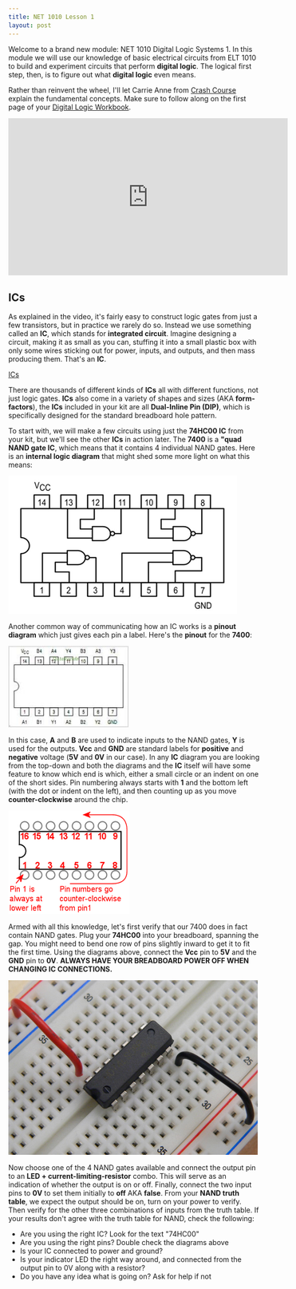 ```yaml
---
title: NET 1010 Lesson 1
layout: post
---
```


Welcome to a brand new module: NET 1010 Digital Logic Systems 1. In this module we will use our knowledge of basic electrical circuits from ELT 1010 to build and experiment circuits that perform **digital logic**. The logical first step, then, is to figure out what **digital logic** even means.

Rather than reinvent the wheel, I'll let Carrie Anne from [Crash Course](https://www.youtube.com/channel/UCX6b17PVsYBQ0ip5gyeme-Q) explain the fundamental concepts. Make sure to follow along on the first page of your [Digital Logic Workbook](../extras/LogicGatesICsWorkbook.pdf).

<iframe width="560" height="315" src="https://www.youtube.com/embed/gI-qXk7XojA" frameborder="0" allow="accelerometer; autoplay; clipboard-write; encrypted-media; gyroscope; picture-in-picture" allowfullscreen></iframe>

## ICs
As explained in the video, it's fairly easy to construct logic gates from just a few transistors, but in practice we rarely do so. Instead we use something called an **IC**, which stands for **integrated circuit**. Imagine designing a circuit, making it as small as you can, stuffing it into a small plastic box with only some wires sticking out for power, inputs, and outputs, and then mass producing them. That's an **IC**. 

[ICs](../images/ics.jpg)

There are thousands of different kinds of **ICs** all with different functions, not just logic gates. **ICs** also come in a variety of shapes and sizes (AKA **form-factors**), the **ICs** included in your kit are all **Dual-Inline Pin (DIP)**, which is specifically designed for the standard breadboard hole pattern.

To start with, we will make a few circuits using just the **74HC00 IC** from your kit, but we'll see the other **ICs** in action later. The **7400** is a **"quad NAND gate IC**, which means that it contains 4 individual NAND gates. Here is an **internal logic diagram** that might shed some more light on what this means:

![74HC00 Internal Logic](../images/pinouts/74HC00-NAND.png)

Another common way of communicating how an IC works is a **pinout diagram** which just gives each pin a label. Here's the **pinout** for the **7400**:

![74HC00 Pinout](../images/pinouts/7400pinout.jpg)

In this case, **A** and **B** are used to indicate inputs to the NAND gates, **Y** is used for the outputs. **Vcc** and **GND** are standard labels for **positive** and **negative** voltage (**5V** and **0V** in our case). In any **IC** diagram you are looking from the top-down and both the diagrams and the **IC** itself will have some feature to know which end is which, either a small circle or an indent on one of the short sides. Pin numbering always starts with **1** and the bottom left (with the dot or indent on the left), and then counting up as you move **counter-clockwise** around the chip.

![Pin Numbering](../images/pinouts/pincount.png)

Armed with all this knowledge, let's first verify that our 7400 does in fact contain NAND gates. Plug your **74HC00** into your breadboard, spanning the gap. You might need to bend one row of pins slightly inward to get it to fit the first time. Using the diagrams above, connect the **Vcc** pin to **5V** and the **GND** pin to **0V**. **ALWAYS HAVE YOUR BREADBOARD POWER OFF WHEN CHANGING IC CONNECTIONS.**

![IC Breadboard Placement](../images/breadboards/dipplacement.jpg)

Now choose one of the 4 NAND gates available and connect the output pin to an **LED + current-limiting-resistor** combo. This will serve as an indication of whether the output is on or off. Finally, connect the two input pins to **0V** to set them initially to **off** AKA **false**. From your **NAND truth table**, we expect the output should be on, turn on your power to verify. Then verify for the other three combinations of inputs from the truth table. If your results don't agree with the truth table for NAND, check the following:
* Are you using the right IC? Look for the text "74HC00"
* Are you using the right pins? Double check the diagrams above
* Is your IC connected to power and ground?
* Is your indicator LED the right way around, and connected from the output pin to 0V along with a resistor?
* Do you have any idea what is going on? Ask for help if not